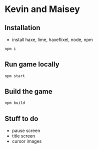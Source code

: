 # Kevin and Maisey

## Installation
- install haxe, lime, haxeflixel, node, npm

```sh
npm i
```

## Run game locally
```sh
npm start
```

## Build the game
```sh
npm build
```

## Stuff to do
- pause screen
- title screen
- cursor images